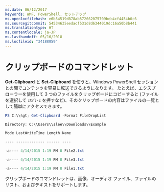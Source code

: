 ```yaml
---
ms.date: 06/12/2017
keywords: WMF, PowerShell, セットアップ
ms.openlocfilehash: e6b54519d878ab572662075709beb4cf4454b0c6
ms.sourcegitcommit: 54534635eedacf531d8d6344019dc16a50b8b441
ms.translationtype: HT
ms.contentlocale: ja-JP
ms.lasthandoff: 05/16/2018
ms.locfileid: "34188059"
---
```

# <a name="clipboard-cmdlets"></a>クリップボードのコマンドレット
**Get-Clipboard** と **Set-Clipboard** を使うと、Windows PowerShell セッションとの間でコンテンツを容易に転送できるようになります。 たとえば、エクスプローラーを使用して 3 つのファイルをクリップボードにコピーすると (ファイルを選択して `ctrl-c` を押すなど)、そのクリップボードの内容はファイルの一覧として簡単にアクセスできます。

```powershell
PS C:\\&gt; Get-Clipboard -Format FileDropList

Directory: C:\\Users\\slee\\Downloads\\Example

Mode LastWriteTime Length Name

---- ------------- ------ ----

-a---- 4/14/2015 1:19 PM 0 File2.txt

-a---- 4/14/2015 1:19 PM 0 File3.txt

-a---- 4/14/2015 1:19 PM 0 File1.txt
```


クリップボードのコマンドレットは、画像、オーディオ ファイル、ファイルのリスト、およびテキストをサポートします。

